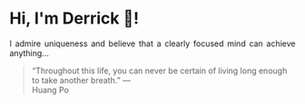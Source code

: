# Hi, I'm Derrick 👋!
<p align="justify">I admire uniqueness and believe that a clearly focused mind can achieve anything...</p> 
<!-- #quote-start -->
<blockquote>&ldquo;Throughout this life, you can never be certain of living long enough to take another breath.&rdquo; &mdash; <footer>Huang Po</footer></blockquote>
<!-- #quote-end -->

